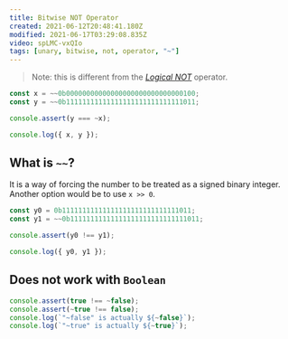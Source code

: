 ```yaml
---
title: Bitwise NOT Operator
created: 2021-06-12T20:48:41.180Z
modified: 2021-06-17T03:29:08.835Z
video: spLMC-vxQIo
tags: [unary, bitwise, not, operator, "~"]
---
```

> Note: this is different from the [_Logical NOT_](/JavaScript/operator/logical-NOT) operator.

```js
const x = ~~0b00000000000000000000000000000100;
const y = ~~0b11111111111111111111111111111011;

console.assert(y === ~x);

console.log({ x, y });
```

## What is `~~`?

It is a way of forcing the number to be treated as a signed binary integer. Another option would be to use `x >> 0`.

```js
const y0 = 0b11111111111111111111111111111011;
const y1 = ~~0b11111111111111111111111111111011;

console.assert(y0 !== y1);

console.log({ y0, y1 });
```

## Does not work with `Boolean`

```js
console.assert(true !== ~false);
console.assert(~true !== false);
console.log(`"~false" is actually ${~false}`);
console.log(`"~true" is actually ${~true}`);
```
